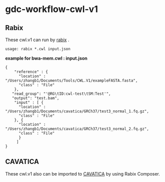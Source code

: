 # gdc-workflow-cwl-v1

## Rabix

These cwl.v1 can run by [rabix](http://rabix.io) .

```
usage: rabix *.cwl input.json

```
**example for bwa-mem.cwl : input.json**

```
{
    "reference" : {
      "location" : "/Users/zhangb1/Documents/Tools/CWL.V1/exampleFASTA.fasta",
      "class" : "File"
    },
   "read_group": "'@RG\tID:cwl-test\tSM:Test'",
   "output": "test.bam",
    "input" : [ {
      "location" : "/Users/zhangb1/Documents/cavatica/GRCh37/test3_normal_1.fq.gz",
      "class" : "File"
    }, {
      "location" : "/Users/zhangb1/Documents/cavatica/GRCh37/test3_normal_2.fq.gz",
      "class" : "File"
      }
     ]
}

```


## CAVATICA

These cwl.v1  also can be imported to [CAVATICA](http://cavatica.sbgenomics.com) by using Rabix Composer.
